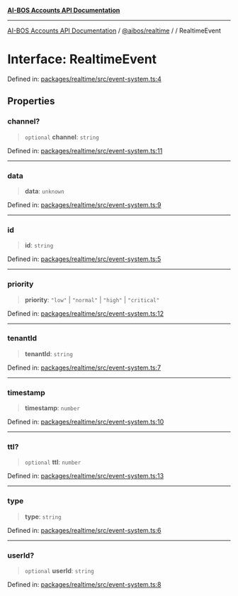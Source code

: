 [**AI-BOS Accounts API Documentation**](../../../README.md)

***

[AI-BOS Accounts API Documentation](../../../README.md) / [@aibos/realtime](../README.md) / [](../README.md) / RealtimeEvent

# Interface: RealtimeEvent

Defined in: [packages/realtime/src/event-system.ts:4](https://github.com/pohlai88/accounts/blob/48103fb36d28b2b9bfb33472b6de2f719773cde9/packages/realtime/src/event-system.ts#L4)

## Properties

### channel?

> `optional` **channel**: `string`

Defined in: [packages/realtime/src/event-system.ts:11](https://github.com/pohlai88/accounts/blob/48103fb36d28b2b9bfb33472b6de2f719773cde9/packages/realtime/src/event-system.ts#L11)

***

### data

> **data**: `unknown`

Defined in: [packages/realtime/src/event-system.ts:9](https://github.com/pohlai88/accounts/blob/48103fb36d28b2b9bfb33472b6de2f719773cde9/packages/realtime/src/event-system.ts#L9)

***

### id

> **id**: `string`

Defined in: [packages/realtime/src/event-system.ts:5](https://github.com/pohlai88/accounts/blob/48103fb36d28b2b9bfb33472b6de2f719773cde9/packages/realtime/src/event-system.ts#L5)

***

### priority

> **priority**: `"low"` \| `"normal"` \| `"high"` \| `"critical"`

Defined in: [packages/realtime/src/event-system.ts:12](https://github.com/pohlai88/accounts/blob/48103fb36d28b2b9bfb33472b6de2f719773cde9/packages/realtime/src/event-system.ts#L12)

***

### tenantId

> **tenantId**: `string`

Defined in: [packages/realtime/src/event-system.ts:7](https://github.com/pohlai88/accounts/blob/48103fb36d28b2b9bfb33472b6de2f719773cde9/packages/realtime/src/event-system.ts#L7)

***

### timestamp

> **timestamp**: `number`

Defined in: [packages/realtime/src/event-system.ts:10](https://github.com/pohlai88/accounts/blob/48103fb36d28b2b9bfb33472b6de2f719773cde9/packages/realtime/src/event-system.ts#L10)

***

### ttl?

> `optional` **ttl**: `number`

Defined in: [packages/realtime/src/event-system.ts:13](https://github.com/pohlai88/accounts/blob/48103fb36d28b2b9bfb33472b6de2f719773cde9/packages/realtime/src/event-system.ts#L13)

***

### type

> **type**: `string`

Defined in: [packages/realtime/src/event-system.ts:6](https://github.com/pohlai88/accounts/blob/48103fb36d28b2b9bfb33472b6de2f719773cde9/packages/realtime/src/event-system.ts#L6)

***

### userId?

> `optional` **userId**: `string`

Defined in: [packages/realtime/src/event-system.ts:8](https://github.com/pohlai88/accounts/blob/48103fb36d28b2b9bfb33472b6de2f719773cde9/packages/realtime/src/event-system.ts#L8)
